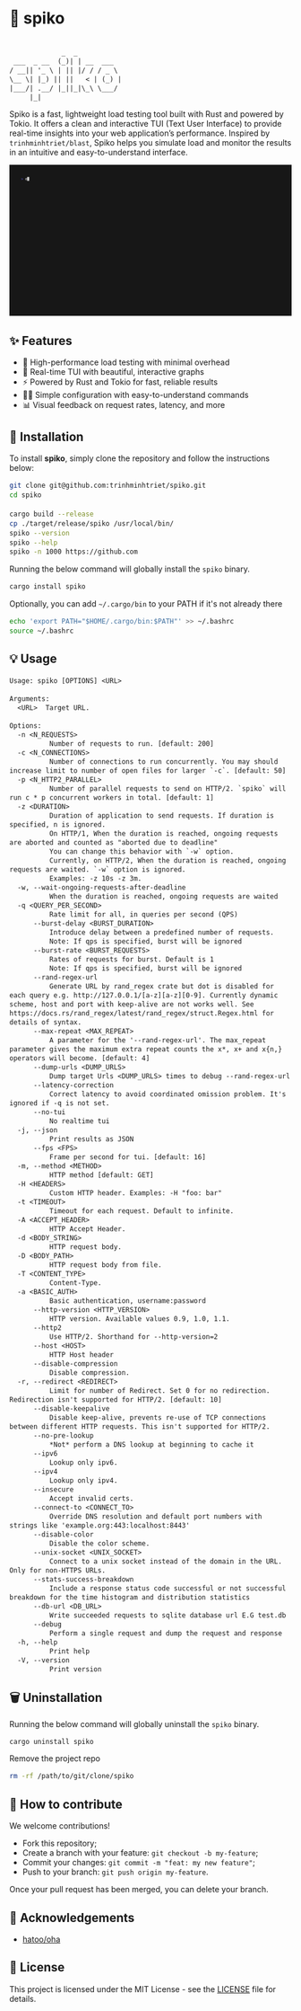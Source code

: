 # 🚀 spiko

```text

             _  _
 ___  _ __  (_)| | __  ___
/ __|| '_ \ | || |/ / / _ \
\__ \| |_) || ||   < | (_) |
|___/| .__/ |_||_|\_\ \___/
     |_|
```

Spiko is a fast, lightweight load testing tool built with Rust and powered by Tokio. It offers a clean and interactive TUI (Text User Interface) to provide real-time insights into your web application’s performance. Inspired by `trinhminhtriet/blast`, Spiko helps you simulate load and monitor the results in an intuitive and easy-to-understand interface.

![Spiko](docs/images/demo.gif)

## ✨ Features

- 🚀 High-performance load testing with minimal overhead
- 🎨 Real-time TUI with beautiful, interactive graphs
- ⚡ Powered by Rust and Tokio for fast, reliable results
- 🧑‍💻 Simple configuration with easy-to-understand commands
- 📊 Visual feedback on request rates, latency, and more

## 🚀 Installation

To install **spiko**, simply clone the repository and follow the instructions below:

```bash
git clone git@github.com:trinhminhtriet/spiko.git
cd spiko

cargo build --release
cp ./target/release/spiko /usr/local/bin/
spiko --version
spiko --help
spiko -n 1000 https://github.com
```

Running the below command will globally install the `spiko` binary.

```bash
cargo install spiko
```

Optionally, you can add `~/.cargo/bin` to your PATH if it's not already there

```bash
echo 'export PATH="$HOME/.cargo/bin:$PATH"' >> ~/.bashrc
source ~/.bashrc
```

## 💡 Usage

```
Usage: spiko [OPTIONS] <URL>

Arguments:
  <URL>  Target URL.

Options:
  -n <N_REQUESTS>
          Number of requests to run. [default: 200]
  -c <N_CONNECTIONS>
          Number of connections to run concurrently. You may should increase limit to number of open files for larger `-c`. [default: 50]
  -p <N_HTTP2_PARALLEL>
          Number of parallel requests to send on HTTP/2. `spiko` will run c * p concurrent workers in total. [default: 1]
  -z <DURATION>
          Duration of application to send requests. If duration is specified, n is ignored.
          On HTTP/1, When the duration is reached, ongoing requests are aborted and counted as "aborted due to deadline"
          You can change this behavior with `-w` option.
          Currently, on HTTP/2, When the duration is reached, ongoing requests are waited. `-w` option is ignored.
          Examples: -z 10s -z 3m.
  -w, --wait-ongoing-requests-after-deadline
          When the duration is reached, ongoing requests are waited
  -q <QUERY_PER_SECOND>
          Rate limit for all, in queries per second (QPS)
      --burst-delay <BURST_DURATION>
          Introduce delay between a predefined number of requests.
          Note: If qps is specified, burst will be ignored
      --burst-rate <BURST_REQUESTS>
          Rates of requests for burst. Default is 1
          Note: If qps is specified, burst will be ignored
      --rand-regex-url
          Generate URL by rand_regex crate but dot is disabled for each query e.g. http://127.0.0.1/[a-z][a-z][0-9]. Currently dynamic scheme, host and port with keep-alive are not works well. See https://docs.rs/rand_regex/latest/rand_regex/struct.Regex.html for details of syntax.
      --max-repeat <MAX_REPEAT>
          A parameter for the '--rand-regex-url'. The max_repeat parameter gives the maximum extra repeat counts the x*, x+ and x{n,} operators will become. [default: 4]
      --dump-urls <DUMP_URLS>
          Dump target Urls <DUMP_URLS> times to debug --rand-regex-url
      --latency-correction
          Correct latency to avoid coordinated omission problem. It's ignored if -q is not set.
      --no-tui
          No realtime tui
  -j, --json
          Print results as JSON
      --fps <FPS>
          Frame per second for tui. [default: 16]
  -m, --method <METHOD>
          HTTP method [default: GET]
  -H <HEADERS>
          Custom HTTP header. Examples: -H "foo: bar"
  -t <TIMEOUT>
          Timeout for each request. Default to infinite.
  -A <ACCEPT_HEADER>
          HTTP Accept Header.
  -d <BODY_STRING>
          HTTP request body.
  -D <BODY_PATH>
          HTTP request body from file.
  -T <CONTENT_TYPE>
          Content-Type.
  -a <BASIC_AUTH>
          Basic authentication, username:password
      --http-version <HTTP_VERSION>
          HTTP version. Available values 0.9, 1.0, 1.1.
      --http2
          Use HTTP/2. Shorthand for --http-version=2
      --host <HOST>
          HTTP Host header
      --disable-compression
          Disable compression.
  -r, --redirect <REDIRECT>
          Limit for number of Redirect. Set 0 for no redirection. Redirection isn't supported for HTTP/2. [default: 10]
      --disable-keepalive
          Disable keep-alive, prevents re-use of TCP connections between different HTTP requests. This isn't supported for HTTP/2.
      --no-pre-lookup
          *Not* perform a DNS lookup at beginning to cache it
      --ipv6
          Lookup only ipv6.
      --ipv4
          Lookup only ipv4.
      --insecure
          Accept invalid certs.
      --connect-to <CONNECT_TO>
          Override DNS resolution and default port numbers with strings like 'example.org:443:localhost:8443'
      --disable-color
          Disable the color scheme.
      --unix-socket <UNIX_SOCKET>
          Connect to a unix socket instead of the domain in the URL. Only for non-HTTPS URLs.
      --stats-success-breakdown
          Include a response status code successful or not successful breakdown for the time histogram and distribution statistics
      --db-url <DB_URL>
          Write succeeded requests to sqlite database url E.G test.db
      --debug
          Perform a single request and dump the request and response
  -h, --help
          Print help
  -V, --version
          Print version
```

## 🗑️ Uninstallation

Running the below command will globally uninstall the `spiko` binary.

```bash
cargo uninstall spiko
```

Remove the project repo

```bash
rm -rf /path/to/git/clone/spiko
```

## 🤝 How to contribute

We welcome contributions!

- Fork this repository;
- Create a branch with your feature: `git checkout -b my-feature`;
- Commit your changes: `git commit -m "feat: my new feature"`;
- Push to your branch: `git push origin my-feature`.

Once your pull request has been merged, you can delete your branch.

## 🙏 Acknowledgements

- [hatoo/oha](https://github.com/hatoo/oha)

## 📝 License

This project is licensed under the MIT License - see the [LICENSE](LICENSE) file for details.
